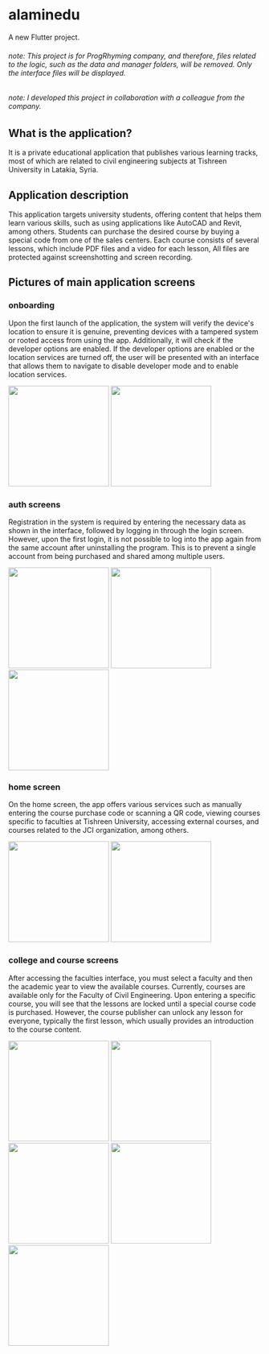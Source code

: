 # alaminedu

A new Flutter project.
###### note: This project is for ProgRhyming company, and therefore, files related to the logic, such as the data and manager folders, will be removed. Only the interface files will be displayed.

###### note: I developed this project in collaboration with a colleague from the company.



## What is the application?
It is a private educational application that publishes various learning tracks, most of which are related to civil engineering subjects at Tishreen University in Latakia, Syria.

## Application description
This application targets university students, offering content that helps them learn various skills, such as using applications like AutoCAD and Revit, among others. Students can purchase the desired course by buying a special code from one of the sales centers. Each course consists of several lessons, which include PDF files and a video for each lesson, All files are protected against screenshotting and screen recording.

## Pictures of main application screens

### onboarding

Upon the first launch of the application, the system will verify the device's location to ensure it is genuine, preventing devices with a tampered system or rooted access from using the app. Additionally, it will check if the developer options are enabled. If the developer options are enabled or the location services are turned off, the user will be presented with an interface that allows them to navigate to disable developer mode and  to enable location services.

<div>
  <img src = "https://github.com/abdsfw/al-amin/blob/main/assets/photo/splash.jpg" , width = 200>
  <img src = "https://github.com/abdsfw/al-amin/blob/main/assets/photo/root_test.jpg" , width = 200>
</div> 

### auth screens

Registration in the system is required by entering the necessary data as shown in the interface, followed by logging in through the login screen. However, upon the first login, it is not possible to log into the app again from the same account after uninstalling the program. This is to prevent a single account from being purchased and shared among multiple users.

<div>
  <img src = "https://github.com/abdsfw/al-amin/blob/main/assets/photo/register1.jpg" , width = 200>
  <img src = "https://github.com/abdsfw/al-amin/blob/main/assets/photo/register2.jpg" , width = 200>
  <img src = "https://github.com/abdsfw/al-amin/blob/main/assets/photo/login.jpg" , width = 200>  
</div> 

### home screen

On the home screen, the app offers various services such as manually entering the course purchase code or scanning a QR code, viewing courses specific to faculties at Tishreen University, accessing external courses, and courses related to the JCI organization, among others.

<div>
  <img src = "https://github.com/abdsfw/al-amin/blob/main/assets/photo/home_page.jpg" , width = 200>
  <img src = "https://github.com/abdsfw/al-amin/blob/main/assets/photo/enter_code.jpg" , width = 200>
</div> 

### college and course screens

After accessing the faculties interface, you must select a faculty and then the academic year to view the available courses. Currently, courses are available only for the Faculty of Civil Engineering. Upon entering a specific course, you will see that the lessons are locked until a special course code is purchased. However, the course publisher can unlock any lesson for everyone, typically the first lesson, which usually provides an introduction to the course content.

<div>
  <img src = "https://github.com/abdsfw/al-amin/blob/main/assets/photo/college.jpg" , width = 200>
  <img src = "https://github.com/abdsfw/al-amin/blob/main/assets/photo/courses.jpg" , width = 200>
  <img src = "https://github.com/abdsfw/al-amin/blob/main/assets/photo/course_level.jpg" , width = 200>
  <img src = "https://github.com/abdsfw/al-amin/blob/main/assets/photo/course_content.jpg" , width = 200>
  <img src = "https://github.com/abdsfw/al-amin/blob/main/assets/photo/course_video.jpg" , width = 200>
</div> 
